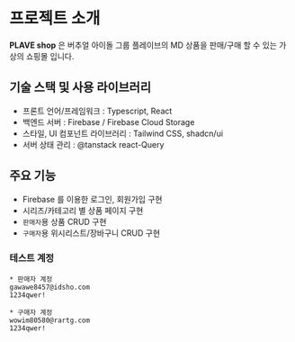 # 프로젝트 소개
**PLAVE shop** 은 버추얼 아이돌 그룹 플레이브의 MD 상품을 판매/구매 할 수 있는 가상의 쇼핑몰 입니다.

## 기술 스택 및 사용 라이브러리
- 프론트 언어/프레임워크 : Typescript, React
- 백엔드 서버 : Firebase / Firebase Cloud Storage
- 스타일, UI 컴포넌트 라이브러리 : Tailwind CSS, shadcn/ui
- 서버 상태 관리 : @tanstack react-Query

## 주요 기능
- Firebase 를 이용한 로그인, 회원가입 구현
- 시리즈/카테고리 별 상품 페이지 구현
- `판매자`용 상품 CRUD 구현
- `구매자`용 위시리스트/장바구니 CRUD 구현

### 테스트 계정
```
* 판매자 계정
gawawe8457@idsho.com
1234qwer!

* 구매자 계정
wowim80580@rartg.com
1234qwer!
```